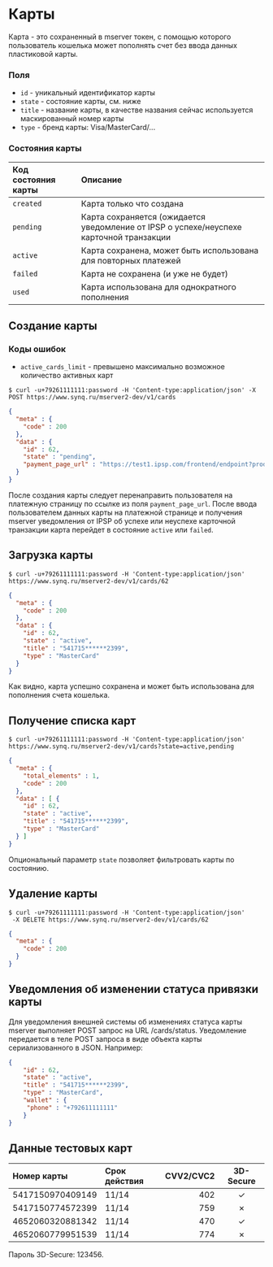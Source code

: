 # Карты

Карта - это сохраненный в mserver токен, с помощью которого пользователь кошелька может пополнять счет без ввода данных пластиковой карты.

### Поля

* `id` - уникальный идентификатор карты
* `state` - состояние карты, см. ниже
* `title` - название карты, в качестве названия сейчас используется маскированный номер карты
* `type` - бренд карты: Visa/MasterCard/...

### Состояния карты

| Код состояния карты   | Описание                                                                                     |
| :-------------------  |:---------------------------------------------------------------------------------------------|
| `created`             | Карта только что создана                                                                     |
| `pending`             | Карта сохраняется (ожидается уведомление от IPSP о успехе/неуспехе карточной транзакции      |
| `active`              | Карта сохранена, может быть использована для повторных платежей                              |
| `failed`              | Карта не сохранена (и уже не будет)                                                          |
| `used`                | Карта использована для однократного пополнения

## Создание карты

### Коды ошибок

* `active_cards_limit` - превышено максимально возможное количество активных карт

```shell
$ curl -u+79261111111:password -H 'Content-type:application/json' -X POST https://www.synq.ru/mserver2-dev/v1/cards
```

```json
{
  "meta" : {
    "code" : 200
  },
  "data" : {
    "id" : 62,
    "state" : "pending",
    "payment_page_url" : "https://test1.ipsp.com/frontend/endpoint?product_id=1721&desc=mserver2&payment_type=A&amount=1.00&currency=RUB&biller_client_id=1f95c7b9-74e5-4fd7-983d-c8d03d90347e&perspayee_expiry=0150&recur_freq=1&locale=ru&hash=cace0d7de544a25d2aa685ef12263a10655d9058"
  }
}
```

После создания карты следует перенаправить пользователя на платежную страницу по ссылке из поля `payment_page_url`. После ввода пользователем данных карты на платежной странице  и получения mserver уведомления от IPSP об успехе или неуспехе карточной транзакции карта перейдет в состояние `active` или `failed`.

## Загрузка карты

```shell
$ curl -u+79261111111:password -H 'Content-type:application/json' https://www.synq.ru/mserver2-dev/v1/cards/62
```

```json
{
  "meta" : {
    "code" : 200
  },
  "data" : {
    "id" : 62,
    "state" : "active",
    "title" : "541715******2399",
    "type" : "MasterCard"
  }
}
```

Как видно, карта успешно сохранена и может быть использована для пополнения счета кошелька.

## Получение списка карт

```shell
$ curl -u+79261111111:password -H 'Content-type:application/json' https://www.synq.ru/mserver2-dev/v1/cards?state=active,pending
```

```json
{
  "meta" : {
    "total_elements" : 1,
    "code" : 200
  },
  "data" : [ {
    "id" : 62,
    "state" : "active",
    "title" : "541715******2399",
    "type" : "MasterCard"
  } ]
}
```

Опциональный параметр `state` позволяет фильтровать карты по состоянию.

## Удаление карты

```shell
$ сurl -u+79261111111:password -H 'Content-type:application/json' 
 -X DELETE https://www.synq.ru/mserver2-dev/v1/cards/62
```

```json
{
  "meta" : {
    "code" : 200
  }
}
```
## Уведомления об изменении статуса привязки карты

Для уведомления внешней системы об изменениях статуса карты mserver выполняет POST запрос на URL /cards/status. Уведомление передается в теле POST запроса в виде объекта карты сериализованного в JSON. Например:

```json
{
    "id" : 62,
    "state" : "active",
    "title" : "541715******2399",
    "type" : "MasterCard",
    "wallet" : {
     "phone" : "+792611111111"
    }
}
```

## Данные тестовых карт

| Номер карты      | Срок действия  | CVV2/CVC2 | 3D-Secure |
| :--------------  |:-------------- |---------: |:---------:|
| 5417150970409149 | 11/14          | 402       | &#x2713;  |
| 5417150774572399 | 11/14          | 759       | &#x2717;  |  
| 4652060320881342 | 11/14          | 470       | &#x2713;  |
| 4652060779951539 | 11/14          | 774       | &#x2717;  |

Пароль 3D-Secure: 123456.